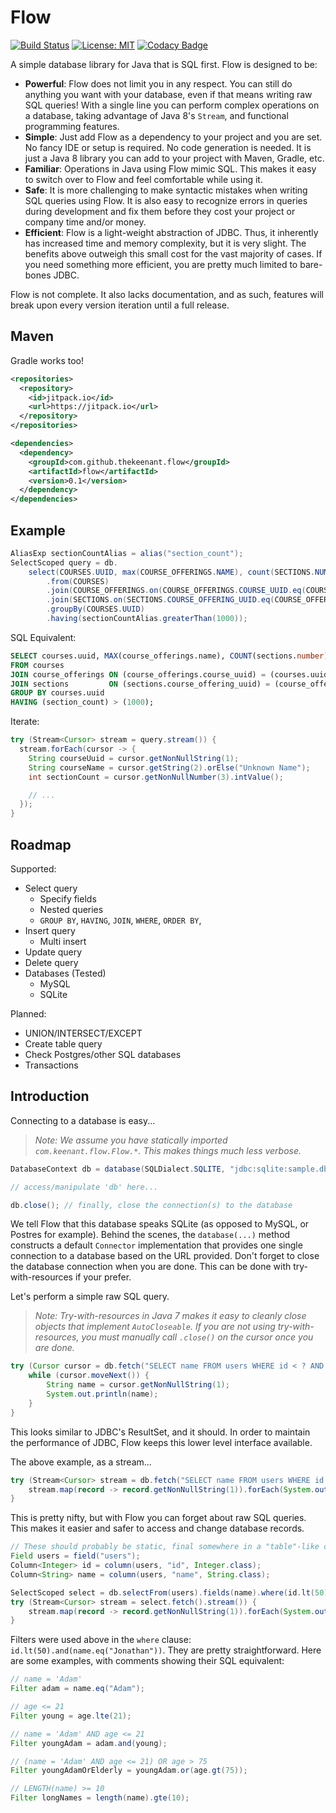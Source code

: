 # Flow 
[![Build Status](https://travis-ci.org/thekeenant/flow.svg?branch=master)](https://travis-ci.org/thekeenant/flow)
[![License: MIT](https://img.shields.io/badge/License-MIT-yellow.svg)](https://opensource.org/licenses/MIT)
[![Codacy Badge](https://api.codacy.com/project/badge/Grade/ff96f2fbc3894502a5acb846f3813a26)](https://www.codacy.com/app/thekeenant/flow?utm_source=github.com&amp;utm_medium=referral&amp;utm_content=thekeenant/flow&amp;utm_campaign=Badge_Grade)

A simple database library for Java that is SQL first. Flow is designed to be:

* **Powerful**: Flow does not limit you in any respect. You can still do anything you want with your database,
  even if that means writing raw SQL queries! With a single line you can perform complex operations 
  on a database, taking advantage of Java 8's `Stream`, and functional programming features.
* **Simple**: Just add Flow as a dependency to your project and you are set. No fancy IDE
  or setup is required. No code generation is needed. It is just a Java 8 library you can add to your project
  with Maven, Gradle, etc.
* **Familiar**: Operations in Java using Flow mimic SQL. This makes it easy to switch over to Flow and feel comfortable
while using it.
* **Safe**: It is more challenging to make syntactic mistakes when writing SQL queries using Flow. It is also easy to recognize errors
  in queries during development and fix them before they cost your project or company time and/or money.
* **Efficient**: Flow is a light-weight abstraction of JDBC. Thus, it inherently has increased time
  and memory complexity, but it is very slight. The benefits above outweigh this small
  cost for the vast majority of cases. If you need something more efficient, you are pretty much limited to bare-bones JDBC.

Flow is not complete. It also lacks documentation, and as such, features will break upon every 
version iteration until a full release.

## Maven

Gradle works too!

```xml
<repositories>
  <repository>
    <id>jitpack.io</id>
    <url>https://jitpack.io</url>
  </repository>
</repositories>

<dependencies>
  <dependency>
    <groupId>com.github.thekeenant.flow</groupId>
    <artifactId>flow</artifactId>
    <version>0.1</version>
  </dependency>
</dependencies>
```

## Example

```java
AliasExp sectionCountAlias = alias("section_count");
SelectScoped query = db.
    select(COURSES.UUID, max(COURSE_OFFERINGS.NAME), count(SECTIONS.NUMBER).as(sectionCountAlias))
        .from(COURSES)
        .join(COURSE_OFFERINGS.on(COURSE_OFFERINGS.COURSE_UUID.eq(COURSES.UUID)))
        .join(SECTIONS.on(SECTIONS.COURSE_OFFERING_UUID.eq(COURSE_OFFERINGS.UUID)))
        .groupBy(COURSES.UUID)
        .having(sectionCountAlias.greaterThan(1000));

```

SQL Equivalent:

```sql
SELECT courses.uuid, MAX(course_offerings.name), COUNT(sections.number) AS section_count 
FROM courses 
JOIN course_offerings ON (course_offerings.course_uuid) = (courses.uuid) 
JOIN sections         ON (sections.course_offering_uuid) = (course_offerings.uuid)
GROUP BY courses.uuid
HAVING (section_count) > (1000);
```

Iterate:

```java
try (Stream<Cursor> stream = query.stream()) {
  stream.forEach(cursor -> {
    String courseUuid = cursor.getNonNullString(1);
    String courseName = cursor.getString(2).orElse("Unknown Name");
    int sectionCount = cursor.getNonNullNumber(3).intValue();

    // ...
  });
}
```


## Roadmap

Supported:
* Select query
    * Specify fields
    * Nested queries
    * `GROUP BY`, `HAVING`, `JOIN`, `WHERE`, `ORDER BY`,
* Insert query
    * Multi insert
* Update query
* Delete query
* Databases (Tested)
    * MySQL
    * SQLite

Planned:
* UNION/INTERSECT/EXCEPT
* Create table query
* Check Postgres/other SQL databases
* Transactions

## Introduction

Connecting to a database is easy...

> _Note: We assume you have statically imported `com.keenant.flow.Flow.*`.
> This makes things much less verbose._

```java
DatabaseContext db = database(SQLDialect.SQLITE, "jdbc:sqlite:sample.db")

// access/manipulate 'db' here...

db.close(); // finally, close the connection(s) to the database
```

We tell Flow that this database speaks SQLite (as opposed to MySQL, or Postres for example).
Behind the scenes, the `database(...)` method constructs a default `Connector` implementation
that provides one single connection to a database based on the URL provided. Don't forget to 
close the database connection when you are done. This can be done with try-with-resources if
your prefer.

Let's perform a simple raw SQL query.

> _Note: Try-with-resources in Java 7 makes it easy to cleanly close objects that implement `AutoCloseable`.
> If you are not using try-with-resources, you must manually call `.close()` on the cursor once you are done._

```java
try (Cursor cursor = db.fetch("SELECT name FROM users WHERE id < ? AND name = ?", 10, "Jonathan")) {
    while (cursor.moveNext()) {
        String name = cursor.getNonNullString(1);
        System.out.println(name);
    }
}
```

This looks similar to JDBC's ResultSet, and it should. In order to maintain the performance of JDBC,
Flow keeps this lower level interface available.

The above example, as a stream...

```java
try (Stream<Cursor> stream = db.fetch("SELECT name FROM users WHERE id < ? AND name = ?", 10, "Jonathan").stream()) {
    stream.map(record -> record.getNonNullString(1)).forEach(System.out::println);
}
```

This is pretty nifty, but with Flow you can forget about raw SQL queries. This makes it easier and safer
to access and change database records.

```java
// These should probably be static, final somewhere in a "table"-like class.
Field users = field("users");
Column<Integer> id = column(users, "id", Integer.class);
Column<String> name = column(users, "name", String.class);

SelectScoped select = db.selectFrom(users).fields(name).where(id.lt(50).and(name.eq("Jonathan")));
try (Stream<Cursor> stream = select.fetch().stream()) {
    stream.map(record -> record.getNonNullString(1)).forEach(System.out::println);
}
```

Filters were used above in the `where` clause: `id.lt(50).and(name.eq("Jonathan"))`. They are pretty
straightforward. Here are some examples, with comments showing their SQL equivalent:

```java
// name = 'Adam'
Filter adam = name.eq("Adam");

// age <= 21
Filter young = age.lte(21);

// name = 'Adam' AND age <= 21
Filter youngAdam = adam.and(young);

// (name = 'Adam' AND age <= 21) OR age > 75
Filter youngAdamOrElderly = youngAdam.or(age.gt(75));

// LENGTH(name) >= 10
Filter longNames = length(name).gte(10);
```
